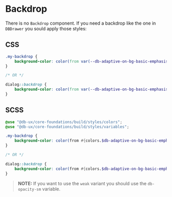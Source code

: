# Backdrop

There is no `Backdrop` component.
If you need a backdrop like the one in `DBDrawer` you sould apply those styles:

## CSS

```css
.my-backdrop {
	background-color: color(from var(--db-adaptive-on-bg-basic-emphasis-100-default) srgb r g b / var(--db-opacity-lg));
}

/* OR */

dialog::backdrop {
	background-color: color(from var(--db-adaptive-on-bg-basic-emphasis-100-default) srgb r g b / var(--db-opacity-lg));
}
```

## SCSS

```scss
@use "@db-ux/core-foundations/build/styles/colors";
@use "@db-ux/core-foundations/build/styles/variables";

.my-backdrop {
	background-color: color(from #{colors.$db-adaptive-on-bg-basic-emphasis-100-default} srgb r g b / #{variables.$db-opacity-lg});
}

/* OR */

dialog::backdrop {
	background-color: color(from #{colors.$db-adaptive-on-bg-basic-emphasis-100-default} srgb r g b / #{variables.$db-opacity-lg});
}
```

> **NOTE:** If you want to use the `weak` variant you should use the `db-opacity-sm` variable.
